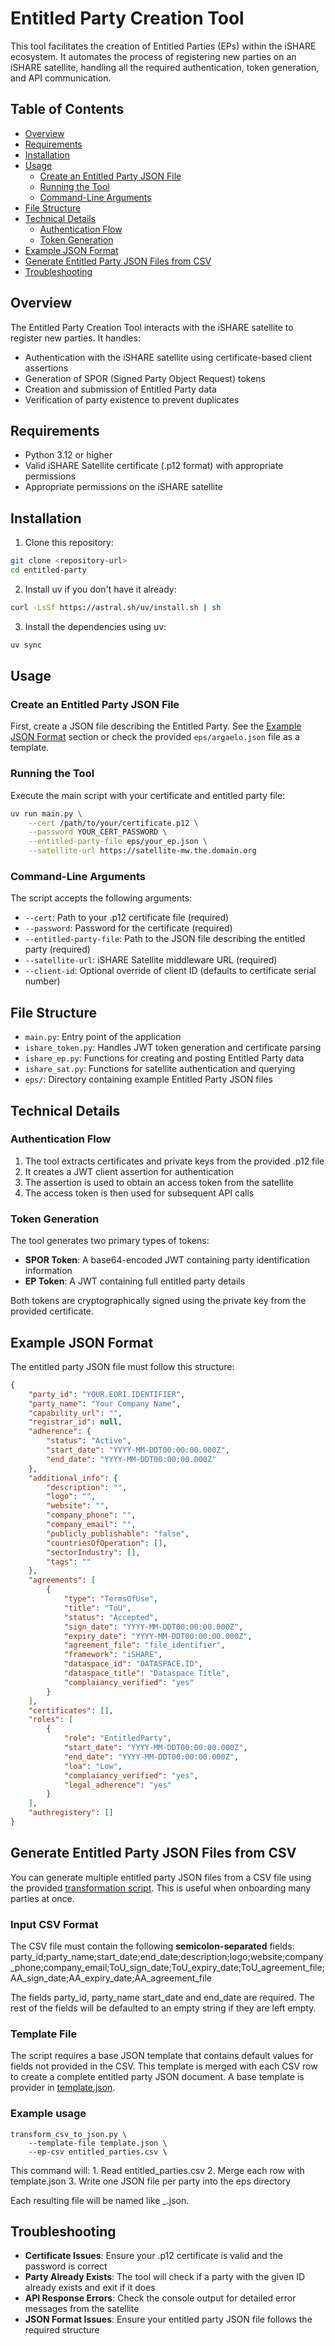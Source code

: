 # Entitled Party Creation Tool

This tool facilitates the creation of Entitled Parties (EPs) within the iSHARE ecosystem. It automates the process of registering new parties on an iSHARE satellite, handling all the required authentication, token generation, and API communication.

## Table of Contents

- [Overview](#overview)
- [Requirements](#requirements)
- [Installation](#installation)
- [Usage](#usage)
  - [Create an Entitled Party JSON File](#create-an-entitled-party-json-file)
  - [Running the Tool](#running-the-tool)
  - [Command-Line Arguments](#command-line-arguments)
- [File Structure](#file-structure)
- [Technical Details](#technical-details)
  - [Authentication Flow](#authentication-flow)
  - [Token Generation](#token-generation)
- [Example JSON Format](#example-json-format)
- [Generate Entitled Party JSON Files from CSV](#generate-entitled-party-json-files-from-csv)
- [Troubleshooting](#troubleshooting)

## Overview

The Entitled Party Creation Tool interacts with the iSHARE satellite to register new parties. It handles:

- Authentication with the iSHARE satellite using certificate-based client assertions
- Generation of SPOR (Signed Party Object Request) tokens
- Creation and submission of Entitled Party data
- Verification of party existence to prevent duplicates

## Requirements

- Python 3.12 or higher
- Valid iSHARE Satellite certificate (.p12 format) with appropriate permissions
- Appropriate permissions on the iSHARE satellite

## Installation

1. Clone this repository:

```bash
git clone <repository-url>
cd entitled-party
```

2. Install uv if you don't have it already:

```bash
curl -LsSf https://astral.sh/uv/install.sh | sh
```

3. Install the dependencies using uv:

```bash
uv sync
```

## Usage

### Create an Entitled Party JSON File

First, create a JSON file describing the Entitled Party. See the [Example JSON Format](#example-json-format) section or check the provided `eps/argaelo.json` file as a template.

### Running the Tool

Execute the main script with your certificate and entitled party file:

```bash
uv run main.py \
    --cert /path/to/your/certificate.p12 \
    --password YOUR_CERT_PASSWORD \
    --entitled-party-file eps/your_ep.json \
    --satellite-url https://satellite-mw.the.domain.org
```

### Command-Line Arguments

The script accepts the following arguments:

- `--cert`: Path to your .p12 certificate file (required)
- `--password`: Password for the certificate (required)
- `--entitled-party-file`: Path to the JSON file describing the entitled party (required)
- `--satellite-url`: iSHARE Satellite middleware URL (required)
- `--client-id`: Optional override of client ID (defaults to certificate serial number)

## File Structure

- `main.py`: Entry point of the application
- `ishare_token.py`: Handles JWT token generation and certificate parsing
- `ishare_ep.py`: Functions for creating and posting Entitled Party data
- `ishare_sat.py`: Functions for satellite authentication and querying
- `eps/`: Directory containing example Entitled Party JSON files

## Technical Details

### Authentication Flow

1. The tool extracts certificates and private keys from the provided .p12 file
2. It creates a JWT client assertion for authentication
3. The assertion is used to obtain an access token from the satellite
4. The access token is then used for subsequent API calls

### Token Generation

The tool generates two primary types of tokens:
- **SPOR Token**: A base64-encoded JWT containing party identification information
- **EP Token**: A JWT containing full entitled party details

Both tokens are cryptographically signed using the private key from the provided certificate.

## Example JSON Format

The entitled party JSON file must follow this structure:

```json
{
    "party_id": "YOUR.EORI.IDENTIFIER",
    "party_name": "Your Company Name",
    "capability_url": "",
    "registrar_id": null,
    "adherence": {
        "status": "Active",
        "start_date": "YYYY-MM-DDT00:00:00.000Z",
        "end_date": "YYYY-MM-DDT00:00:00.000Z"
    },
    "additional_info": {
        "description": "",
        "logo": "",
        "website": "",
        "company_phone": "",
        "company_email": "",
        "publicly_publishable": "false",
        "countriesOfOperation": [],
        "sectorIndustry": [],
        "tags": ""
    },
    "agreements": [
        {
            "type": "TermsOfUse",
            "title": "ToU",
            "status": "Accepted",
            "sign_date": "YYYY-MM-DDT00:00:00.000Z",
            "expiry_date": "YYYY-MM-DDT00:00:00.000Z",
            "agreement_file": "file_identifier",
            "framework": "iSHARE",
            "dataspace_id": "DATASPACE.ID",
            "dataspace_title": "Dataspace Title",
            "complaiancy_verified": "yes"
        }
    ],
    "certificates": [],
    "roles": [
        {
            "role": "EntitledParty",
            "start_date": "YYYY-MM-DDT00:00:00.000Z",
            "end_date": "YYYY-MM-DDT00:00:00.000Z",
            "loa": "Low",
            "complaiancy_verified": "yes",
            "legal_adherence": "yes"
        }
    ],
    "authregistery": []
}
```

## Generate Entitled Party JSON Files from CSV

You can generate multiple entitled party JSON files from a CSV file using the provided [transformation script](./transform_csv_to_json.py). This is useful when onboarding many parties at once.

### Input CSV Format

The CSV file must contain the following **semicolon-separated** fields:
party_id;party_name;start_date;end_date;description;logo;website;company_phone;company_email;ToU_sign_date;ToU_expiry_date;ToU_agreement_file;AA_sign_date;AA_expiry_date;AA_agreement_file

The fields party_id, party_name start_date and end_date are required. The rest of the fields will be defaulted to an empty string if they are left empty.

### Template File

The script requires a base JSON template that contains default values for fields not provided in the CSV. This template is merged with each CSV row to create a complete entitled party JSON document. A base template is provider in [template.json](./template.json).

### Example usage

```
transform_csv_to_json.py \
    --template-file template.json \
    --ep-csv entitled_parties.csv \
```

This command will:
	1.	Read entitled_parties.csv
	2.	Merge each row with template.json
	3.	Write one JSON file per party into the eps directory

Each resulting file will be named like <row-index>_<party-id>.json.

## Troubleshooting

- **Certificate Issues**: Ensure your .p12 certificate is valid and the password is correct
- **Party Already Exists**: The tool will check if a party with the given ID already exists and exit if it does
- **API Response Errors**: Check the console output for detailed error messages from the satellite
- **JSON Format Issues**: Ensure your entitled party JSON file follows the required structure
